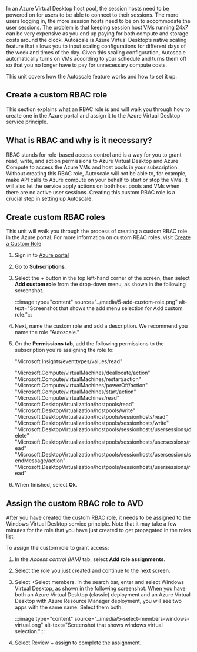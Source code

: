In an Azure Virtual Desktop host pool, the session hosts need to be powered on for users to be able to connect to their sessions. The more users logging in, the more session hosts need to be on to accommodate the user sessions. The problem is that keeping session host VMs running 24x7 can be very expensive as you end up paying for both compute and storage costs around the clock. Autoscale is Azure Virtual Desktop’s native scaling feature that allows you to input scaling configurations for different days of the week and times of the day. Given this scaling configuration, Autoscale automatically turns on VMs according to your schedule and turns them off so that you no longer have to pay for unnecessary compute costs.

This unit covers how the Autoscale feature works and how to set it up.

## Create a custom RBAC role

This section explains what an RBAC role is and will walk you through how to create one in the Azure portal and assign it to the Azure Virtual Desktop service principle.

## What is RBAC and why is it necessary?

RBAC stands for role-based access control and is a way for you to grant read, write, and action permissions to Azure Virtual Desktop and Azure Compute to access the Azure VMs and host pools in your subscription. Without creating this RBAC role, Autoscale will not be able to, for example, make API calls to Azure compute on your behalf to start or stop the VMs. It will also let the service apply actions on both host pools and VMs when there are no active user sessions. Creating this custom RBAC role is a crucial step in setting up Autoscale.

## Create custom RBAC roles

This unit will walk you through the process of creating a custom RBAC role in the Azure portal. For more information on custom RBAC roles, visit [Create a Custom Role](/azure/role-based-access-control/custom-roles#steps-to-create-a-custom-role)

1. Sign in to [Azure portal](https://ms.portal.azure.com/#home?azure-portal=true)
1. Go to **Subscriptions**.
1. Select the + button in the top left-hand corner of the screen, then select **Add custom role** from the drop-down menu, as shown in the following screenshot.

    :::image type="content" source="../media/5-add-custom-role.png" alt-text="Screenshot that shows the add menu selection for Add custom role.":::

1. Next, name the custom role and add a description. We recommend you name the role "Autoscale."
1. On the **Permissions tab**, add the following permissions to the subscription you're assigning the role to:

    "Microsoft.Insights/eventtypes/values/read" 

    "Microsoft.Compute/virtualMachines/deallocate/action"
    "Microsoft.Compute/virtualMachines/restart/action"
    "Microsoft.Compute/virtualMachines/powerOff/action"
    "Microsoft.Compute/virtualMachines/start/action"
    "Microsoft.Compute/virtualMachines/read"
    "Microsoft.DesktopVirtualization/hostpools/read"
    "Microsoft.DesktopVirtualization/hostpools/write"
    "Microsoft.DesktopVirtualization/hostpools/sessionhosts/read"
    "Microsoft.DesktopVirtualization/hostpools/sessionhosts/write"
    "Microsoft.DesktopVirtualization/hostpools/sessionhosts/usersessions/delete"
    "Microsoft.DesktopVirtualization/hostpools/sessionhosts/usersessions/read"
    "Microsoft.DesktopVirtualization/hostpools/sessionhosts/usersessions/sendMessage/action"
    "Microsoft.DesktopVirtualization/hostpools/sessionhosts/usersessions/read"

1. When finished, select **Ok**.

## Assign the custom RBAC role to AVD

After you have created the custom RBAC role, it needs to be assigned to the Windows Virtual Desktop service principle. Note that it may take a few minutes for the role that you have just created to get propagated in the roles list.

To assign the custom role to grant access:

1. In the *Access control (IAM)* tab, select **Add role assignments**.
1. Select the role you just created and continue to the next screen.
1. Select +Select members. In the search bar, enter and select Windows Virtual Desktop, as shown in the following screenshot. When you have both an Azure Virtual Desktop (classic) deployment and an Azure Virtual Desktop with Azure Resource Manager deployment, you will see two apps with the same name. Select them both.

    :::image type="content" source="../media/5-select-members-windows-virtual.png" alt-text="Screenshot that shows windows virtual selection.":::

1. Select Review + assign to complete the assignment.